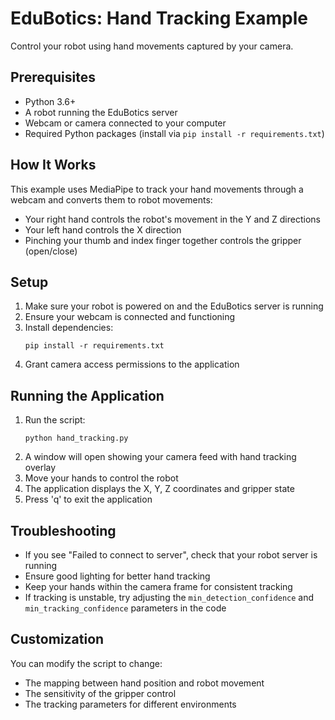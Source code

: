# EduBotics: Hand Tracking Example

Control your robot using hand movements captured by your camera.

## Prerequisites

- Python 3.6+
- A robot running the EduBotics server
- Webcam or camera connected to your computer
- Required Python packages (install via `pip install -r requirements.txt`)

## How It Works

This example uses MediaPipe to track your hand movements through a webcam and converts them to robot movements:

- Your right hand controls the robot's movement in the Y and Z directions
- Your left hand controls the X direction
- Pinching your thumb and index finger together controls the gripper (open/close)

## Setup

1. Make sure your robot is powered on and the EduBotics server is running
2. Ensure your webcam is connected and functioning
3. Install dependencies:
   ```
   pip install -r requirements.txt
   ```
4. Grant camera access permissions to the application

## Running the Application

1. Run the script:
   ```
   python hand_tracking.py
   ```
2. A window will open showing your camera feed with hand tracking overlay
3. Move your hands to control the robot
4. The application displays the X, Y, Z coordinates and gripper state
5. Press 'q' to exit the application

## Troubleshooting

- If you see "Failed to connect to server", check that your robot server is running
- Ensure good lighting for better hand tracking
- Keep your hands within the camera frame for consistent tracking
- If tracking is unstable, try adjusting the `min_detection_confidence` and `min_tracking_confidence` parameters in the code

## Customization

You can modify the script to change:

- The mapping between hand position and robot movement
- The sensitivity of the gripper control
- The tracking parameters for different environments
